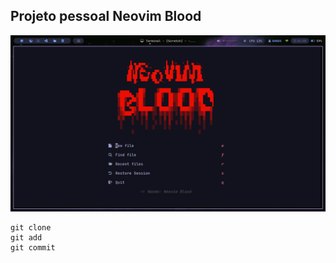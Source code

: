 ## Projeto pessoal Neovim Blood

![Tela inicial](nvim/tela-inicial.png)

```
git clone 
git add
git commit
```
